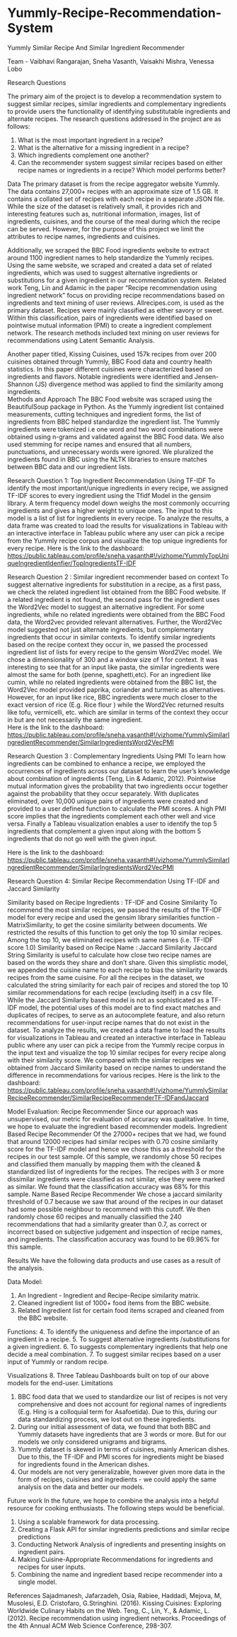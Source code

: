 # Yummly-Recipe-Recommendation-System
Yummly Similar Recipe And Similar Ingredient Recommender

Team - Vaibhavi Rangarajan, Sneha Vasanth, Vaisakhi Mishra, Venessa Lobo

Research Questions

The primary aim of the project is to develop a recommendation system to suggest similar recipes, similar ingredients and complementary ingredients to provide users the functionality of identifying substitutable ingredients and alternate recipes.
The research questions addressed in the project are as follows:
1.	What is the most important ingredient in a recipe?
2.	What is the alternative for a missing ingredient in a recipe? 
3.	Which ingredients complement one another? 
4.	Can the recommender system suggest similar recipes based on either recipe names or ingredients in a recipe? Which model performs better? 

Data 
The primary dataset is from the recipe aggregator website Yummly. The data contains 27,000+ recipes with an approximate size of 1.5 GB. It contains a collated set of recipes with each recipe in a separate JSON file. While the size of the dataset is relatively small, it provides rich and interesting features such as, nutritional information, images, list of ingredients, cuisines, and the course of the meal during which the recipe can be served. However, for the purpose of this project we limit the attributes to recipe names, ingredients and cuisines.

Additionally, we scraped the BBC Food ingredients website to extract around 1100 ingredient names to help standardize the Yummly recipes. Using the same website, we scraped and created a data set of related ingredients, which was used to suggest alternative ingredients or substitutions for a given ingredient in our recommendation system.
Related work
Teng, Lin and Adamic in the paper “Recipe recommendation using ingredient network” focus on providing recipe recommendations based on ingredients and text mining of user reviews. Allrecipes.com, is used as the primary dataset. Recipes were mainly classified as either savory or sweet. Within this classification, pairs of ingredients were identified based on pointwise mutual information (PMI) to create a ingredient complement network. The research methods included text mining on user reviews for recommendations using Latent Semantic Analysis.

Another paper titled, Kissing Cuisines, used 157k recipes from over 200 cuisines obtained through Yummly, BBC Food data and country health statistics. In this paper different cuisines were characterized based on ingredients and flavors. Notable ingredients were identified and Jensen-Shannon (JS) divergence method was applied to find the similarity among ingredients.     
Methods and Approach 
The BBC Food website was scraped using the BeautifulSoup package in Python. As the Yummly ingredient list contained measurements, cutting techniques and ingredient forms, the list of ingredients from BBC helped standardize the ingredient list. The Yummly ingredients were tokenized i.e  one word and two word combinations were obtained using n-grams and validated against the BBC Food data. We also used stemming for recipe names and ensured that all numbers, punctuations, and unnecessary words were ignored. We pluralized the ingredients found in BBC using the NLTK libraries to ensure matches between BBC data and our ingredient lists.

Research Question 1: Top Ingredient Recommendation Using TF-IDF
To identify the most important/unique ingredients in every recipe, we assigned TF-IDF scores to every ingredient using the Tfidf Model in the gensim library. A term frequency model down weighs the most commonly occurring ingredients and gives a higher weight to unique ones. The input to this model is a list of list for ingredients in every recipe. To analyze the results, a data frame was created to load the results for visualizations in Tableau with an interactive interface in Tableau public where any user can pick a recipe from the Yummly recipe corpus and visualize the top unique ingredients for every recipe.
Here is the link to the dashboard:
https://public.tableau.com/profile/sneha.vasanth#!/vizhome/YummlyTopUniqueIngredientIdenfier/TopIngredientsTF-IDF

Research Question 2 : Similar ingredient recommender based on context
To suggest alternative ingredients for substitution in a recipe, as a first pass, we check the related ingredient list obtained from the BBC Food website. If a related ingredient is not found, the second pass for the ingredient uses the Word2Vec model to suggest an alternative ingredient. For some ingredients, while no related ingredients were obtained from the BBC Food data, the Word2vec provided relevant alternatives. Further, the Word2Vec model suggested not just alternate ingredients, but complementary ingredients that occur in similar contexts.
To identify similar ingredients based on the recipe context they occur in, we passed the processed ingredient list of lists for every recipe to the gensim Word2Vec model. We chose a dimensionality of 300 and a window size of 1 for context. 
It was interesting to see that for an input like pasta, the similar ingredients were almost the same for both (penne, spaghetti,etc). For an ingredient like cumin, while no related ingredients were obtained from the BBC list, the Word2Vec model provided paprika, coriander and turmeric as alternatives. However, for an input like rice, BBC ingredients were much closer to the exact version of rice (E.g. Rice flour ) while the Word2Vec returned results like tofu, vermicelli, etc. which are similar in terms of the context they occur in but are not necessarily the same ingredient.  
Here is the link to the dashboard:
https://public.tableau.com/profile/sneha.vasanth#!/vizhome/YummlySimilarIngredientRecommender/SimilarIngredientsWord2VecPMI

Research Question 3 : Complementary Ingredients Using PMI
To learn how ingredients can be combined to enhance a recipe, we employed the occurrences of ingredients across our dataset to learn the user’s knowledge about combination of ingredients (Teng, Lin & Adamic, 2012). Pointwise mutual information gives the probability that two ingredients occur together against the probability that they occur separately. With duplicates eliminated, over 10,000 unique pairs of ingredients were created and provided to a user defined function to calculate the PMI scores. A high PMI score implies that the ingredients complement each other well and vice versa. Finally a Tableau visualization enables a user to identify the top 5 ingredients that complement a given input along with the bottom 5 ingredients that do not go well with the given input.

Here is the link to the dashboard:
https://public.tableau.com/profile/sneha.vasanth#!/vizhome/YummlySimilarIngredientRecommender/SimilarIngredientsWord2VecPMI

Research Question 4: Similar Recipe Recommendation Using TF-IDF and Jaccard Similarity

Similarity based on Recipe Ingredients : TF-IDF and Cosine Similarity
To recommend the most similar recipes, we passed the results of the TF-IDF model for every recipe and used the gensim library similarities function - MatrixSimilarity,  to get the cosine similarity between documents. We restricted the results of this function to get only the top 10 similar recipes. Among the top 10, we eliminated recipes with same names (i.e. TF-IDF score 1.0)
Similarity based on Recipe Name : Jaccard Similarity
Jaccard String Similarity is useful to calculate how close two recipe names are based on the words they share and don’t share. Given this simplistic model, we appended the cuisine name to each recipe to bias the similarity towards recipes from the same cuisine. For all the recipes in the dataset, we calculated the string similarity for each pair of recipes and stored the top 10 similar recommendations for each recipe (excluding itself) in a csv file. While the Jaccard Similarity based model is not as sophisticated as a TF-IDF model, the potential uses of this model are to find exact matches and duplicates of recipes, to serve as an autocomplete feature, and also return recommendations for user-input recipe names that do not exist in the dataset.
To analyze the results, we created a data frame to load the results for visualizations in Tableau and created an interactive interface in Tableau public where any user can pick a recipe from the Yummly recipe corpus in the input text and visualize the top 10 similar recipes for every recipe along with their similarity score. We compared with the similar recipes we obtained from Jaccard Similarity based on recipe names to understand the difference in recommendations for various recipes.
Here is the link to the dashboard: https://public.tableau.com/profile/sneha.vasanth#!/vizhome/YummlySimilarRecipeRecommender/SimilarRecipeRecommenderTF-IDFandJaccard

Model Evaluation: Recipe Recommender 
Since our approach was unsupervised, our metric for evaluation of accuracy was qualitative. In time, we hope to evaluate the ingredient based recommender models.
Ingredient Based Recipe Recommender
Of the 27000+ recipes that we had, we found that around 12000 recipes had similar recipes with 0.70 cosine similarity score for the TF-IDF model and hence we chose this as a threshold for the recipes in our test sample. Of this sample, we randomly chose 50 recipes and classified them manually by mapping them with the cleaned & standardized list of ingredients for the recipes. The recipes with 3 or more dissimilar ingredients were classified as not similar, else they were marked as similar. We found that the classification accuracy was 68% for this sample.
Name Based Recipe Recommender
We chose a jaccard similarity threshold of 0.7 because we saw that around  of the recipes in our dataset had some possible neighbour to recommend with this cutoff. We then randomly chose 60 recipes and manually classified the 240 recommendations that had a similarity greater than 0.7,  as correct or incorrect based on subjective judgement and inspection of recipe names, and ingredients. The classification accuracy was found to be 69.96% for this sample.

Results
We have the following data products and use cases as a result of the analysis.

Data Model:
1.	An Ingredient - Ingredient  and Recipe-Recipe similarity matrix.
2.	Cleaned ingredient list of 1000+ food items from the BBC website.
3.	Related Ingredient list for certain food items scraped and cleaned from the BBC website.

Functions:
4.	To identify the uniqueness and define the importance of an ingredient in a recipe.
5.	To suggest alternative ingredients /substitutions for a given ingredient.
6.	To suggests complementary ingredients that help one decide a meal combination.
7.	To suggest similar recipes based on a user input of Yummly or random recipe.

Visualizations
8.	Three Tableau Dashboards built on top of our above models for the end-user.
Limitations
1.	BBC food data that we used to standardize our list of recipes is not very comprehensive and does not account for regional names of ingredients (E.g. Hing is a colloquial term for Asafoetida). Due to this, during our data standardizing process, we lost out on these ingredients.
2.	During our initial assessment of data, we found that both BBC and Yummly datasets have ingredients that are 3 words or more. But for our models we only considered unigrams and bigrams.
3.	Yummly dataset is skewed in terms of cuisines, mainly American dishes. Due to this, the TF-IDF and PMI scores for ingredients might be biased for ingredients found in the American dishes.
4.	Our models are not very generalizable, however given more data in the form of recipes, cuisines and ingredients - we could apply the same analysis on the data and better our models.


Future work
In the future, we hope to combine the analysis into a helpful resource for cooking enthusiasts. The following steps would be beneficial.
1.	Using a scalable framework for data processing.
2.	Creating a Flask API for similar ingredients predictions and similar recipe predictions
3.	Conducting Network Analysis of ingredients and presenting insights on ingredient pairs.
4.	Making Cuisine-Appropriate Recommendations for ingredients and recipes for user inputs.
5.	Combining the name and ingredient based recipe recommender into a single model.


References
Sajadmanesh, Jafarzadeh, Osia, Rabiee, Haddadi, Mejova, M, Musolesi, E.D. Cristofaro, G.Stringhini. (2016). Kissing Cuisines: Exploring Worldwide Culinary Habits on the Web.
Teng, C., Lin, Y., & Adamic, L. (2012). Recipe recommendation using ingredient networks. Proceedings of the 4th Annual ACM Web Science Conference, 298-307.
